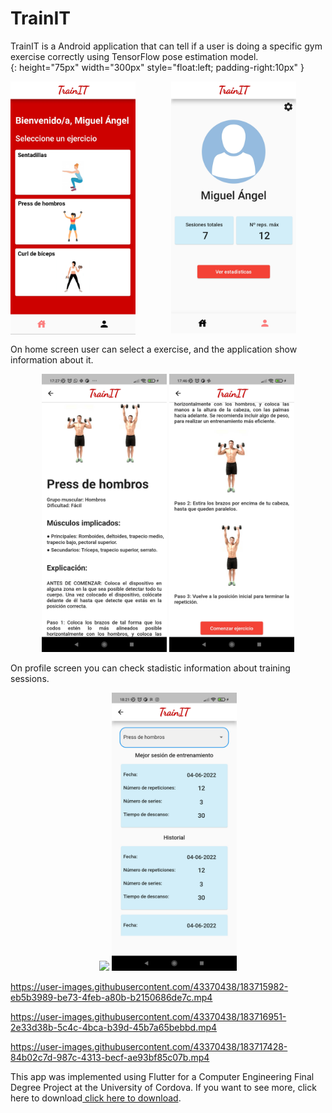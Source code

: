 # TrainIT
TrainIT is a Android application that can tell if a user is doing a specific gym exercise correctly using TensorFlow pose estimation model.   
{: height="75px" width="300px" style="float:left; padding-right:10px" }
<p align="center">
  <img src="images/Screens/HomeScreen.jpg" width="200" style="float:left; padding-right:10px"> <img src="images/Screens/ProfileScreen.jpg" width="200">
</p> 

On home screen user can select a exercise, and the application show information about it.

<p align="center">
  <img src="images/Screens/PressMilitar1.jpg" width="200"> <img src="images/Screens/PressMilitar2.jpg" width="200">
</p> 
On profile screen you can check stadistic information about training sessions.

<p align="center">
  <img src="images/Screens/StadisticsScreen.jpg" width="200"> <img src="images/Screens/PressStadistics.jpg" width="200">
</p> 

https://user-images.githubusercontent.com/43370438/183715982-eb5b3989-be73-4feb-a80b-b2150686de7c.mp4

https://user-images.githubusercontent.com/43370438/183716951-2e33d38b-5c4c-4bca-b39d-45b7a65bebbd.mp4

https://user-images.githubusercontent.com/43370438/183717428-84b02c7d-987c-4313-becf-ae93bf85c07b.mp4

This app was implemented using Flutter for a Computer Engineering Final Degree Project at the University of Cordova. If you want to see more, click here to download[ click here to download]( https://1drv.ms/u/s!Asdu4nsiDEAbgkQKBl3fSzv__rqF?e=6i06if).
